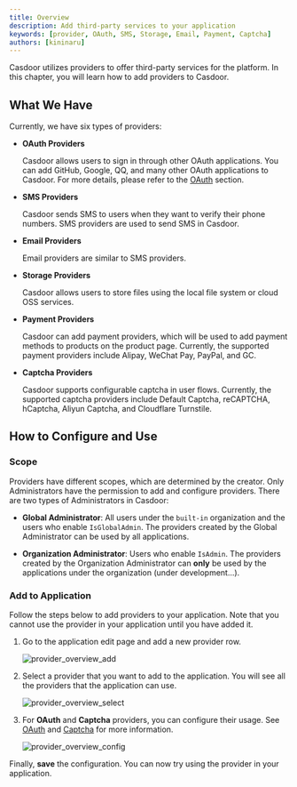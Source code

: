 ```yaml
---
title: Overview
description: Add third-party services to your application
keywords: [provider, OAuth, SMS, Storage, Email, Payment, Captcha]
authors: [kininaru]
---
```


Casdoor utilizes providers to offer third-party services for the platform. In this chapter, you will learn how to add providers to Casdoor.

## What We Have

Currently, we have six types of providers:

- **OAuth Providers**

  Casdoor allows users to sign in through other OAuth applications. You can add GitHub, Google, QQ, and many other OAuth applications to Casdoor. For more details, please refer to the [OAuth](/docs/provider/oauth/overview) section.
- **SMS Providers**

  Casdoor sends SMS to users when they want to verify their phone numbers. SMS providers are used to send SMS in Casdoor.
- **Email Providers**

  Email providers are similar to SMS providers.
- **Storage Providers**

  Casdoor allows users to store files using the local file system or cloud OSS services.
- **Payment Providers**

  Casdoor can add payment providers, which will be used to add payment methods to products on the product page. Currently, the supported payment providers include Alipay, WeChat Pay, PayPal, and GC.
- **Captcha Providers**

  Casdoor supports configurable captcha in user flows. Currently, the supported captcha providers include Default Captcha, reCAPTCHA, hCaptcha, Aliyun Captcha, and Cloudflare Turnstile.

## How to Configure and Use

### Scope

Providers have different scopes, which are determined by the creator. Only Administrators have the permission to add and configure providers. There are two types of Administrators in Casdoor:

- **Global Administrator**: All users under the `built-in` organization and the users who enable `IsGlobalAdmin`. The providers created by the Global Administrator can be used by all applications.

- **Organization Administrator**: Users who enable `IsAdmin`. The providers created by the Organization Administrator can **only** be used by the applications under the organization (under development...).

### Add to Application

Follow the steps below to add providers to your application. Note that you cannot use the provider in your application until you have added it.

1. Go to the application edit page and add a new provider row.

    ![provider_overview_add](/img/providers/provider_overview_add.png)

2. Select a provider that you want to add to the application. You will see all the providers that the application can use.

    ![provider_overview_select](/img/providers/provider_overview_select.png)

3. For **OAuth** and **Captcha** providers, you can configure their usage. See [OAuth](/docs/provider/oauth/overview/#applied-in-application) and [Captcha](/docs/provider/captcha/default#applied-in-application) for more information.

    ![provider_overview_config](/img/providers/provider_overview_config.png)

Finally, **save** the configuration. You can now try using the provider in your application.
